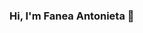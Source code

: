 ### Hi, I'm Fanea Antonieta 👋

<!--
[![Typing SVG](https://readme-typing-svg.herokuapp.com?center=true&vCenter=true&lines=Welcome+to+My+GitHub+Profile;Mathematics+Student;Data+Enthusiast)](https://git.io/typing-svg)

**faneafa/faneafa** is a ✨ _special_ ✨ repository because its `README.md` (this file) appears on your GitHub profile.

Here are some ideas to get you started:

- 🔭 I’m currently working on ...
- 🌱 I’m currently learning ...
- 👯 I’m looking to collaborate on ...
- 🤔 I’m looking for help with ...
- 💬 Ask me about ...
- 📫 How to reach me: ...
- 😄 Pronouns: ...
- ⚡ Fun fact: ...
-->
